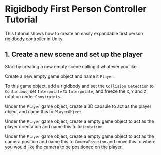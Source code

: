 # Rigidbody First Person Controller Tutorial

This tutorial shows how to create an easily expandable first person rigidbody controller in Unity.

## 1. Create a new scene and set up the player

Start by creating a new empty scene calling it whatever you like.

Create a new empty game object and name it `Player`.

To this game object, add a rigidbody and set the `Collision Detection` to `Continuous`, set `Interpolate` to `Interpolate`,  and freeze the `X`, `Y` and `Z` rotation under `Constraints`.

Under the `Player` game object, create a 3D capsule to act as the player object and name this to `PlayerObject`.

Under the `Player` game object, create a empty game object to act as the player orientation and name this to `Orientation`.

Under the `Player` game object, create a empty game object to act as the camera position and name this to `CameraPosition` and move this to where you would like the camera to be positioned on the player.